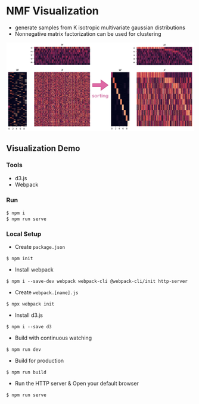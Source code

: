 NMF Visualization
===

- generate samples from K isotropic multivariate gaussian distributions
- Nonnegative matrix factorization can be used for clustering

![result](https://github.com/vwrs/nmf-clustering/blob/img/nmf-clustering.png)

## Visualization Demo
### Tools
- d3.js
- Webpack

### Run
```
$ npm i
$ npm run serve
```

### Local Setup
- Create `package.json`
```
$ npm init
```
- Install webpack
```
$ npm i --save-dev webpack webpack-cli @webpack-cli/init http-server
```
- Create `webpack.[name].js`
```
$ npx webpack init
```

- Install d3.js
```
$ npm i --save d3
```
- Build with continuous watching
```
$ npm run dev
```
- Build for production
```
$ npm run build
```
- Run the HTTP server & Open your default browser
```
$ npm run serve
```
